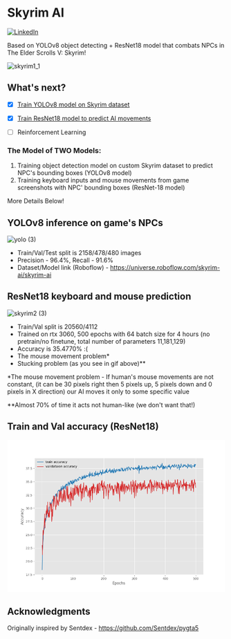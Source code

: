 # Skyrim AI

[![LinkedIn](https://img.shields.io/badge/linkedin-%230077B5.svg?style=for-the-badge&logo=linkedin&logoColor=white)](https://www.linkedin.com/in/nurislam-ai/)

Based on YOLOv8 object detecting + ResNet18 model that combats NPCs in The Elder Scrolls V: Skyrim!  

![skyrim1_1](https://github.com/Mdabo1/skyrim_ai/assets/122386960/f72d0ff7-0a23-4d08-9ba7-4857626cda37)

## What's next?

- [x] [Train YOLOv8 model on Skyrim dataset](https://universe.roboflow.com/skyrim-ai/skyrim-ai)
- [x] [Train ResNet18 model to predict AI movements](https://github.com/Mdabo1/skyrim_ai/blob/main/train_ai.ipynb)
- [ ] Reinforcement Learning



### The Model of TWO Models:  
1) Training object detection model on custom Skyrim dataset to predict NPC's bounding boxes (YOLOv8 model) 
2) Training keyboard inputs and mouse movements from game screenshots with NPC' bounding boxes (ResNet-18 model)

More Details Below!

## YOLOv8 inference on game's NPCs
![yolo (3)](https://github.com/Mdabo1/skyrim_ai/assets/122386960/b0ac52ea-1bdd-4010-9092-e691bd5e36e3)

* Train/Val/Test split is 2158/478/480 images  
* Precision - 96.4%, Recall - 91.6%
* Dataset/Model link (Roboflow) - https://universe.roboflow.com/skyrim-ai/skyrim-ai

## ResNet18 keyboard and mouse prediction
![skyrim2 (3)](https://github.com/Mdabo1/skyrim_ai/assets/122386960/86b6b6b0-9190-4635-919c-8b174c708c83)

* Train/Val split is 20560/4112
* Trained on rtx 3060, 500 epochs with 64 batch size for 4 hours (no pretrain/no finetune, total number of parameters 11,181,129)
* Accuracy is 35.4770% :(
* The mouse movement problem*
* Stucking problem (as you see in gif above)** 

*The mouse movement problem - If human's mouse movements are not constant, (it can be 30 pixels right then 5 pixels up, 5 pixels down and 0 pixels in X direction) our AI moves it only to some specific value  

**Almost 70% of time it acts not human-like (we don't want that!) 

## Train and Val accuracy (ResNet18)
![Train and Val accuracy through 500 epochs](https://github.com/Mdabo1/skyrim_ai/blob/main/outputs/resnet_torchvision_accuracy-500e-64b.png)

## Acknowledgments

Originally inspired by Sentdex - https://github.com/Sentdex/pygta5
